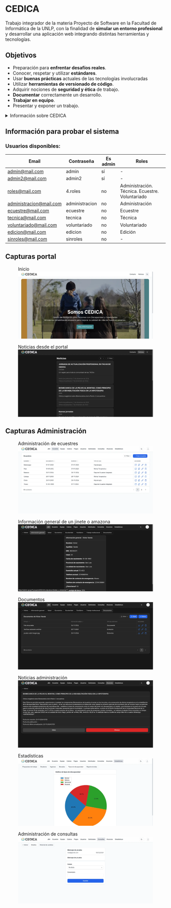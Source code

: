 # CEDICA

Trabajo integrador de la materia Proyecto de Software en la Facultad de Informática de la UNLP, con la finalidad de **simular un entorno profesional** y desarrollar una aplicación web integrando distintas herramientas y tecnologías.

## Objetivos

- Preparación para **enfrentar desafíos reales**.
- Conocer, respetar y utilizar **estándares**.
- Usar **buenas prácticas** actuales de las tecnologías involucradas
- Utilizar **herramientas de versionado de código**.
- Adquirir nociones de **seguridad y ética** de trabajo.
- **Documentar** correctamente un desarrollo.
- **Trabajar en equipo**.
- Presentar y exponer un trabajo.

<details>
  <summary> Información sobre CEDICA </summary>

El **Centro de Equitación para Personas con Discapacidad y Carenciadas**, CEDICA, es una Asociación Civil sin Fines de Lucro, fundada en 1994 en la ciudad de **La Plata, Provincia de Buenos Aires**.

La misión de CEDICA es la **inclusión social**: trabajamos con la finalidad de igualar oportunidades en procura de la reinserción familiar, el logro de la escolaridad, la integración laboral y la mejora integral de la calidad de vida de nuestros alumnos y alumnas.

La actividad que realizamos se denomina internacionalmente **Rehabilitación Ecuestre** y es una **terapia integral** que apunta a la recuperación de la persona en sus dimensiones **biológica, psíquica y social**.

La Rehabilitación Ecuestre utiliza al caballo de manera terapéutica, aprovechando las características de su naturaleza innata y de su medio ambiente como facilitadores del proceso rehabilitador.

</details>

## Información para probar el sistema

### Usuarios disponibles:

| Email                          | Contraseña     | Es admin | Roles                                           |
| ------------------------------ | -------------- | -------- | ----------------------------------------------- |
| admin@mail.com&#8204;          | admin          | sí       | -                                               |
| admin2@mail.com&#8204;         | admin2         | sí       | -                                               |
| roles@mail.com&#8204;          | 4.roles        | no       | Administración. Técnica. Ecuestre. Voluntariado |
| administracion@mail.com&#8204; | administracion | no       | Administración                                  |
| ecuestre@mail.com&#8204;       | ecuestre       | no       | Ecuestre                                        |
| tecnica@mail.com&#8204;        | tecnica        | no       | Técnica                                         |
| voluntariado@mail.com&#8204;   | voluntariado   | no       | Voluntariado                                    |
| edicion@mail.com&#8204;        | edicion        | no       | Edición                                         |
| sinroles@mail.com&#8204;       | sinroles       | no       | -                                               |

## Capturas portal

<figure>

  <figcaption>Inicio</figcaption>
  <img src="https://raw.githubusercontent.com/nachoeg/cedica/main/screenshots/portal.webp">

</figure>

<figure>

  <figcaption>Noticias desde el portal</figcaption>
  <img src="https://raw.githubusercontent.com/nachoeg/cedica/main/screenshots/noticias-portal.webp">

</figure>

## Capturas Administración

<figure>

  <figcaption>Administración de ecuestres</figcaption>
  <img src="https://raw.githubusercontent.com/nachoeg/cedica/main/screenshots/ecuestres.webp">

</figure>

<figure>

  <figcaption>Información general de un jinete o amazona</figcaption>
  <img src="https://raw.githubusercontent.com/nachoeg/cedica/main/screenshots/informacion-general.webp">

</figure>

<figure>

  <figcaption>Documentos</figcaption>
  <img src="https://raw.githubusercontent.com/nachoeg/cedica/main/screenshots/documentos.webp">

</figure>

<figure>

  <figcaption>Noticias administración</figcaption>
  <img src="https://raw.githubusercontent.com/nachoeg/cedica/main/screenshots/noticias.webp">

</figure>

<figure>

  <figcaption>Estadísticas</figcaption>
  <img src="https://raw.githubusercontent.com/nachoeg/cedica/main/screenshots/estadisticas.webp">

</figure>

<figure>

  <figcaption>Administración de consultas</figcaption>
  <img src="https://raw.githubusercontent.com/nachoeg/cedica/main/screenshots/consultas.webp">

</figure>
